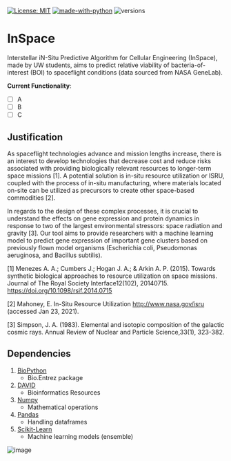 [![License: MIT](https://img.shields.io/badge/license-MIT-green.svg)](https://opensource.org/licenses/MIT)
[![made-with-python](https://img.shields.io/badge/Made%20with-Python-1f425f.svg)](https://www.python.org/)
![versions](https://img.shields.io/pypi/pyversions/pybadges.svg)

# InSpace
Interstellar iN-Situ Predictive Algorithm for Cellular Engineering (InSpace), made by UW students, aims to predict relative viability of bacteria-of-interest (BOI) to spaceflight conditions (data sourced from NASA GeneLab).

__Current Functionality__:
- [ ] A
- [ ] B
- [ ] C

## Justification
As spaceflight technologies advance and mission lengths increase, there is an interest to develop technologies that decrease cost and reduce risks associated with providing biologically relevant resources to longer-term space missions [1]. A potential solution is in-situ resource utilization or ISRU, coupled with the process of in-situ manufacturing, where materials located on-site can be utilized as precursors to create other space-based commodities [2]. 

In regards to the design of these complex processes, it is crucial to understand the effects on gene expression and protein dynamics in response to two of the largest environmental stressors: space radiation and gravity [3]. Our tool aims to provide researchers with a  machine learning model to predict gene expression of important gene clusters based on previously flown model organisms (Escherichia coli, Pseudomonas aeruginosa, and Bacillus subtilis). 


[1] Menezes A. A.; Cumbers J.; Hogan J. A.; & Arkin A. P. (2015). Towards synthetic biological approaches to resource utilization on space missions. ​Journal of The Royal Society Interface​​12​(102), 20140715. https://doi.org/10.1098/rsif.2014.0715

[2] Mahoney, E. In-Situ Resource Utilization http://www.nasa.gov/isru (accessed Jan 23, 2021).

[3] Simpson, J. A. (1983). Elemental and isotopic composition of the galactic cosmic rays. Annual Review of Nuclear and Particle Science​, ​33​(1), 323-382.

## Dependencies
1. [BioPython](https://anaconda.org/bioconda/biopython)
	- Bio.Entrez package
2. [DAVID](https://david.ncifcrf.gov/content.jsp?file=release.html)
	- Bioinformatics Resources
4. [Numpy](https://anaconda.org/anaconda/numpy)
	- Mathematical operations
5. [Pandas](https://anaconda.org/anaconda/pandas)
	- Handling dataframes
6. [Scikit-Learn](https://anaconda.org/anaconda/scikit-learn)
	- Machine learning models (ensemble)






![image](https://photos.google.com/photo/AF1QipOQ3nQ3IvM_uzc8uhIWHlZLO0hFX4dZtTbXL1yL)

